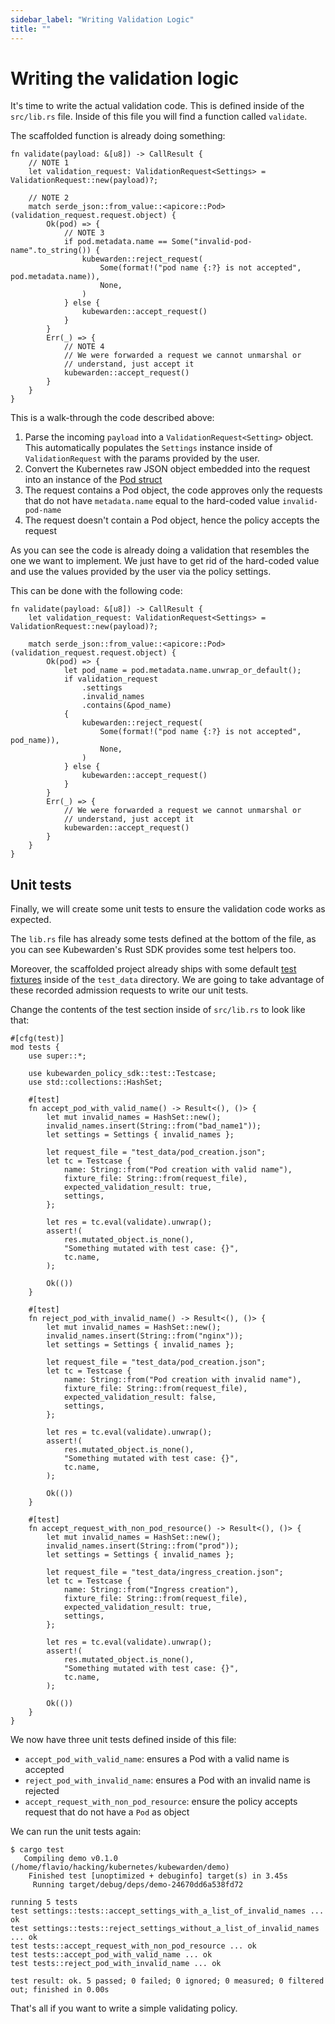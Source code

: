 ```yaml
---
sidebar_label: "Writing Validation Logic"
title: ""
---
```


# Writing the validation logic

It's time to write the actual validation code. This is defined inside of the
`src/lib.rs` file. Inside of this file you will find a function called `validate`.


The scaffolded function is already doing something:

```rust,norun,noplayground
fn validate(payload: &[u8]) -> CallResult {
    // NOTE 1
    let validation_request: ValidationRequest<Settings> = ValidationRequest::new(payload)?;

    // NOTE 2
    match serde_json::from_value::<apicore::Pod>(validation_request.request.object) {
        Ok(pod) => {
            // NOTE 3
            if pod.metadata.name == Some("invalid-pod-name".to_string()) {
                kubewarden::reject_request(
                    Some(format!("pod name {:?} is not accepted", pod.metadata.name)),
                    None,
                )
            } else {
                kubewarden::accept_request()
            }
        }
        Err(_) => {
            // NOTE 4
            // We were forwarded a request we cannot unmarshal or
            // understand, just accept it
            kubewarden::accept_request()
        }
    }
}
```

This is a walk-through the code described above:

  1. Parse the incoming `payload` into a `ValidationRequest<Setting>` object. This
    automatically populates the `Settings` instance inside of `ValidationRequest` with
    the params provided by the user.
  2. Convert the Kubernetes raw JSON object embedded into the request
    into an instance of the [Pod struct](https://arnavion.github.io/k8s-openapi/v0.11.x/k8s_openapi/api/core/v1/struct.Pod.html)
  3. The request contains a Pod object, the code approves only the requests
    that do not have `metadata.name` equal to the hard-coded value `invalid-pod-name`
  4. The request doesn't contain a Pod object, hence the policy accepts the request

As you can see the code is already doing a validation that resembles the one we
want to implement. We just have to get rid of the hard-coded value and use the
values provided by the user via the policy settings.

This can be done with the following code:

```rust,norun,noplayground
fn validate(payload: &[u8]) -> CallResult {
    let validation_request: ValidationRequest<Settings> = ValidationRequest::new(payload)?;

    match serde_json::from_value::<apicore::Pod>(validation_request.request.object) {
        Ok(pod) => {
            let pod_name = pod.metadata.name.unwrap_or_default();
            if validation_request
                .settings
                .invalid_names
                .contains(&pod_name)
            {
                kubewarden::reject_request(
                    Some(format!("pod name {:?} is not accepted", pod_name)),
                    None,
                )
            } else {
                kubewarden::accept_request()
            }
        }
        Err(_) => {
            // We were forwarded a request we cannot unmarshal or
            // understand, just accept it
            kubewarden::accept_request()
        }
    }
}
```

## Unit tests

Finally, we will create some unit tests to ensure the validation code works as
expected.

The `lib.rs` file has already some tests defined at the bottom of the file, as
you can see Kubewarden's Rust SDK provides some test helpers too.

Moreover, the scaffolded project already ships with some default
[test fixtures](https://en.wikipedia.org/wiki/Test_fixture#Software) inside of
the `test_data` directory. We are going to take advantage of these recorded
admission requests to write our unit tests.

Change the contents of the test section inside of `src/lib.rs` to look like that:

```rust,norun,noplayground
#[cfg(test)]
mod tests {
    use super::*;

    use kubewarden_policy_sdk::test::Testcase;
    use std::collections::HashSet;

    #[test]
    fn accept_pod_with_valid_name() -> Result<(), ()> {
        let mut invalid_names = HashSet::new();
        invalid_names.insert(String::from("bad_name1"));
        let settings = Settings { invalid_names };

        let request_file = "test_data/pod_creation.json";
        let tc = Testcase {
            name: String::from("Pod creation with valid name"),
            fixture_file: String::from(request_file),
            expected_validation_result: true,
            settings,
        };

        let res = tc.eval(validate).unwrap();
        assert!(
            res.mutated_object.is_none(),
            "Something mutated with test case: {}",
            tc.name,
        );

        Ok(())
    }

    #[test]
    fn reject_pod_with_invalid_name() -> Result<(), ()> {
        let mut invalid_names = HashSet::new();
        invalid_names.insert(String::from("nginx"));
        let settings = Settings { invalid_names };

        let request_file = "test_data/pod_creation.json";
        let tc = Testcase {
            name: String::from("Pod creation with invalid name"),
            fixture_file: String::from(request_file),
            expected_validation_result: false,
            settings,
        };

        let res = tc.eval(validate).unwrap();
        assert!(
            res.mutated_object.is_none(),
            "Something mutated with test case: {}",
            tc.name,
        );

        Ok(())
    }

    #[test]
    fn accept_request_with_non_pod_resource() -> Result<(), ()> {
        let mut invalid_names = HashSet::new();
        invalid_names.insert(String::from("prod"));
        let settings = Settings { invalid_names };

        let request_file = "test_data/ingress_creation.json";
        let tc = Testcase {
            name: String::from("Ingress creation"),
            fixture_file: String::from(request_file),
            expected_validation_result: true,
            settings,
        };

        let res = tc.eval(validate).unwrap();
        assert!(
            res.mutated_object.is_none(),
            "Something mutated with test case: {}",
            tc.name,
        );

        Ok(())
    }
}
```

We now have three unit tests defined inside of this file:

  * `accept_pod_with_valid_name`: ensures a Pod with a valid
    name is accepted
  * `reject_pod_with_invalid_name`: ensures a Pod with an invalid
    name is rejected
  * `accept_request_with_non_pod_resource`: ensure the policy accepts
    request that do not have a `Pod` as object

We can run the unit tests again:

```shell
$ cargo test
   Compiling demo v0.1.0 (/home/flavio/hacking/kubernetes/kubewarden/demo)
    Finished test [unoptimized + debuginfo] target(s) in 3.45s
     Running target/debug/deps/demo-24670dd6a538fd72

running 5 tests
test settings::tests::accept_settings_with_a_list_of_invalid_names ... ok
test settings::tests::reject_settings_without_a_list_of_invalid_names ... ok
test tests::accept_request_with_non_pod_resource ... ok
test tests::accept_pod_with_valid_name ... ok
test tests::reject_pod_with_invalid_name ... ok

test result: ok. 5 passed; 0 failed; 0 ignored; 0 measured; 0 filtered out; finished in 0.00s
```

That's all if you want to write a simple validating policy.


